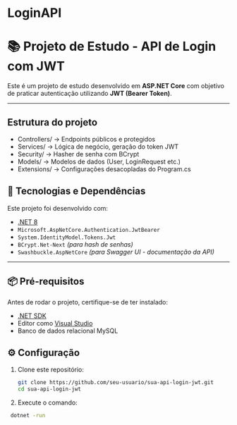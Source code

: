 # LoginAPI


# 📚 Projeto de Estudo - API de Login com JWT

Este é um projeto de estudo desenvolvido em **ASP.NET Core** com objetivo de praticar autenticação utilizando **JWT (Bearer Token)**.  


---

## Estrutura do projeto
- Controllers/ → Endpoints públicos e protegidos
- Services/ → Lógica de negócio, geração do token JWT
- Security/ → Hasher de senha com BCrypt
- Models/ → Modelos de dados (User, LoginRequest etc.)
- Extensions/ → Configurações desacopladas do Program.cs



## 🚀 Tecnologias e Dependências

Este projeto foi desenvolvido com:

- [.NET 8](https://dotnet.microsoft.com/en-us/download) 
- `Microsoft.AspNetCore.Authentication.JwtBearer`
- `System.IdentityModel.Tokens.Jwt`
- `BCrypt.Net-Next` *(para hash de senhas)*
- `Swashbuckle.AspNetCore` *(para Swagger UI - documentação da API)*

---

## 📦 Pré-requisitos

Antes de rodar o projeto, certifique-se de ter instalado:

- [.NET SDK](https://dotnet.microsoft.com/en-us/download)
- Editor como [Visual Studio](https://visualstudio.microsoft.com/)
- Banco de dados relacional MySQL

## ⚙️ Configuração

1. Clone este repositório:
   ```bash
   git clone https://github.com/seu-usuario/sua-api-login-jwt.git
   cd sua-api-login-jwt
 1. Execute o comando:
   ```bash
    dotnet -run
